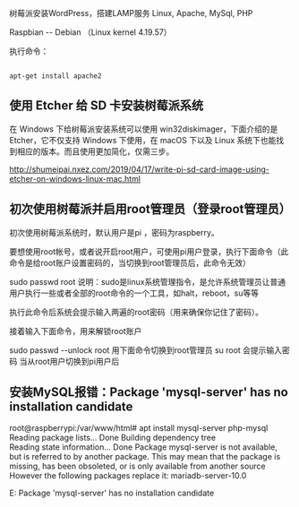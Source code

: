 

树莓派安装WordPress，搭建LAMP服务
Linux, Apache, MySql, PHP


Raspbian  --  Debian （Linux kernel 4.19.57）



执行命令：
```

apt-get install apache2

```
## 使用 Etcher 给 SD 卡安装树莓派系统

在 Windows 下给树莓派安装系统可以使用 win32diskimager，下面介绍的是 Etcher，它不仅支持 Windows 下使用，在 macOS 下以及 Linux 系统下也能找到相应的版本。而且使用更加简化，仅需三步。

http://shumeipai.nxez.com/2019/04/17/write-pi-sd-card-image-using-etcher-on-windows-linux-mac.html



## 初次使用树莓派并启用root管理员（登录root管理员）
初次使用树莓派系统时，默认用户是pi ，密码为raspberry。

要想使用root帐号，或者说开启root用户，可使用pi用户登录，执行下面命令（此命令是给root账户设置密码的，当切换到root管理员后，此命令无效）


sudo passwd root
说明：sudo是linux系统管理指令，是允许系统管理员让普通用户执行一些或者全部的root命令的一个工具，如halt，reboot，su等等

执行此命令后系统会提示输入两遍的root密码（用来确保你记住了密码）。

接着输入下面命令，用来解锁root账户

sudo passwd --unlock root
用下面命令切换到root管理员
su root
会提示输入密码
当从root用户切换到pi用户后

## 安装MySQL报错：Package 'mysql-server' has no installation candidate
root@raspberrypi:/var/www/html# apt install mysql-server php-mysql 
Reading package lists... Done
Building dependency tree       
Reading state information... Done
Package mysql-server is not available, but is referred to by another package.
This may mean that the package is missing, has been obsoleted, or
is only available from another source
However the following packages replace it:
  mariadb-server-10.0

E: Package 'mysql-server' has no installation candidate